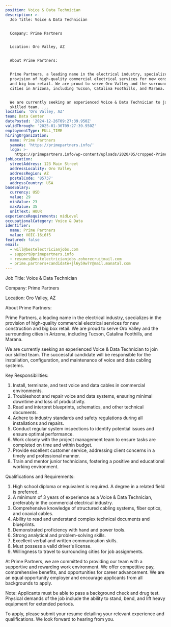 ```yaml
---
position: Voice & Data Technician
description: >-
  Job Title: Voice & Data Technician


  Company: Prime Partners


  Location: Oro Valley, AZ


  About Prime Partners:


  Prime Partners, a leading name in the electrical industry, specializes in the
  provision of high-quality commercial electrical services for new construction
  and big box retail. We are proud to serve Oro Valley and the surrounding
  cities in Arizona, including Tucson, Catalina Foothills, and Marana. 


  We are currently seeking an experienced Voice & Data Technician to join our
  skilled team. ...
location: 'Oro Valley, AZ'
team: Data Center
datePosted: '2024-12-26T09:27:39.950Z'
validThrough: '2025-01-30T09:27:39.950Z'
employmentType: FULL_TIME
hiringOrganization:
  name: Prime Partners
  sameAs: 'https://primepartners.info/'
  logo: >-
    https://primepartners.info/wp-content/uploads/2020/05/cropped-Prime-Partners-Logo-NO-BG-1-1.png
jobLocation:
  streetAddress: 123 Main Street
  addressLocality: Oro Valley
  addressRegion: AZ
  postalCode: '85737'
  addressCountry: USA
baseSalary:
  currency: USD
  value: 29
  minValue: 23
  maxValue: 35
  unitText: HOUR
experienceRequirements: midLevel
occupationalCategory: Voice & Data
identifier:
  name: Prime Partners
  value: VOIC-16i6f5
featured: false
email:
  - will@bestelectricianjobs.com
  - support@primepartners.info
  - resumes@bestelectricianjobs.zohorecruitmail.com
  - prime.partners+candidate+jl6y59w7r@mail.manatal.com
---
```




Job Title: Voice & Data Technician

Company: Prime Partners

Location: Oro Valley, AZ

About Prime Partners:

Prime Partners, a leading name in the electrical industry, specializes in the provision of high-quality commercial electrical services for new construction and big box retail. We are proud to serve Oro Valley and the surrounding cities in Arizona, including Tucson, Catalina Foothills, and Marana. 

We are currently seeking an experienced Voice & Data Technician to join our skilled team. The successful candidate will be responsible for the installation, configuration, and maintenance of voice and data cabling systems.

Key Responsibilities:

1. Install, terminate, and test voice and data cables in commercial environments.
2. Troubleshoot and repair voice and data systems, ensuring minimal downtime and loss of productivity.
3. Read and interpret blueprints, schematics, and other technical documents.
4. Adhere to industry standards and safety regulations during all installations and repairs.
5. Conduct regular system inspections to identify potential issues and ensure optimal performance.
6. Work closely with the project management team to ensure tasks are completed on time and within budget.
7. Provide excellent customer service, addressing client concerns in a timely and professional manner.
8. Train and mentor junior technicians, fostering a positive and educational working environment.

Qualifications and Requirements:

1. High school diploma or equivalent is required. A degree in a related field is preferred.
2. A minimum of 3 years of experience as a Voice & Data Technician, preferably in the commercial electrical industry.
3. Comprehensive knowledge of structured cabling systems, fiber optics, and coaxial cables.
4. Ability to read and understand complex technical documents and blueprints.
5. Demonstrated proficiency with hand and power tools.
6. Strong analytical and problem-solving skills.
7. Excellent verbal and written communication skills.
8. Must possess a valid driver's license.
9. Willingness to travel to surrounding cities for job assignments.

At Prime Partners, we are committed to providing our team with a supportive and rewarding work environment. We offer competitive pay, comprehensive benefits, and opportunities for career advancement. We are an equal opportunity employer and encourage applicants from all backgrounds to apply.

Note: Applicants must be able to pass a background check and drug test. Physical demands of the job include the ability to stand, bend, and lift heavy equipment for extended periods. 

To apply, please submit your resume detailing your relevant experience and qualifications. We look forward to hearing from you.
